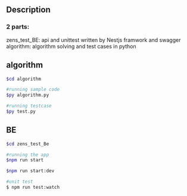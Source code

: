 ## Description

<h3>2 parts: </h3>
    <div>zens_test_BE: api and unittest written by Nestjs framwork and swagger</div>
    <div>algorithm: algorithm solving and test cases in python</div>




## algorithm
```bash
$cd algorithm

#running sample code
$py algorithm.py

#running testcase
$py test.py
```
## BE

```bash
$cd zens_test_Be

#running the app 
$npm run start

$npm run start:dev

#unit test
$ npm run test:watch

```
